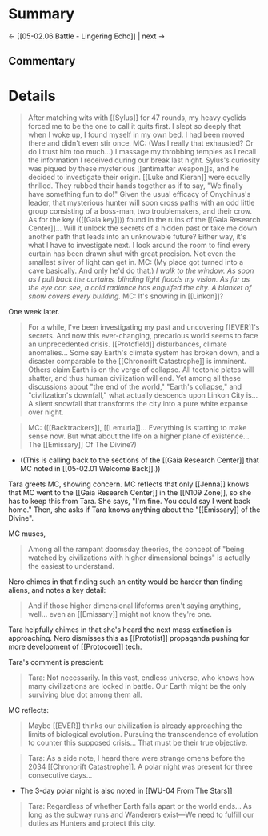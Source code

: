 # Summary


← [[05-02.06 Battle - Lingering Echo]] | next →
## Commentary

# Details

> After matching wits with [[Sylus]] for 47 rounds, my heavy eyelids forced me to be the one to call it quits first. 
> I slept so deeply that when I woke up, I found myself in my own bed. I had been moved there and didn't even stir once.
> MC: (Was I really that exhausted? Or do I trust him too much...)
> I massage my throbbing temples as I recall the information I received during our break last night.
> Sylus's curiosity was piqued by these mysterious [[antimatter weapon]]s, and he decided to investigate their origin.
> [[Luke and Kieran]] were equally thrilled. They rubbed their hands together as if to say, "We finally have something fun to do!"
> Given the usual efficacy of Onychinus's leader, that mysterious hunter will soon cross paths with an odd little group consisting of a boss-man, two troublemakers, and their crow.
> As for the key (([[Gaia key]])) found in the ruins of the [[Gaia Research Center]]... Will it unlock the secrets of a hidden past or take me down another path that leads into an unknowable future?
> Either way, it's what I have to investigate next.
> I look around the room to find every curtain has been drawn shut with great precision. Not even the smallest sliver of light can get in.
> MC: (My place got turned into a cave basically. And only he'd do that.)
> *I walk to the window. As soon as I pull back the curtains, blinding light floods my vision.*
> *As far as the eye can see, a cold radiance has engulfed the city. A blanket of snow covers every building.*
> MC: It's snowing in [[Linkon]]?

One week later.

> For a while, l've been investigating my past and uncovering [[EVER]]'s secrets.
> And now this ever-changing, precarious world seems to face an unprecedented crisis.
> [[Protofield]] disturbances, climate anomalies... Some say Earth's climate system has broken down, and a disaster comparable to the [[Chronorift Catastrophe]] is imminent.
> Others claim Earth is on the verge of collapse. All tectonic plates will shatter, and thus human civilization will end.
> Yet among all these discussions about "the end of the world," "Earth's collapse," and "civilization's downfall," what actually descends upon Linkon City is...
> A silent snowfall that transforms the city into a pure white expanse over night.

> MC: ([[Backtrackers]], [[Lemuria]]... Everything is starting to make sense now. But what about the life on a higher plane of existence... The [[Emissary]] Of The Divine?)
* ((This is calling back to the sections of the [[Gaia Research Center]] that MC noted in [[05-02.01 Welcome Back]].))

Tara greets MC, showing concern. MC reflects that only [[Jenna]] knows that MC went to the [[Gaia Research Center]] in the [[N109 Zone]], so she has to keep this from Tara. She says, "I'm fine. You could say I went back home." Then, she asks if Tara knows anything about the "[[Emissary]] of the Divine".

MC muses,
> Among all the rampant doomsday theories, the concept of "being watched by civilizations with higher dimensional beings" is actually the easiest to understand.

Nero chimes in that finding such an entity would be harder than finding aliens, and notes a key detail:
> And if those higher dimensional lifeforms aren't saying anything, well... even an [[Emissary]] might not know they're one.

Tara helpfully chimes in that she's heard the next mass extinction is approaching. Nero dismisses this as [[Prototist]] propaganda pushing for more development of [[Protocore]] tech.

Tara's comment is prescient:
> Tara: Not necessarily. In this vast, endless universe, who knows how many civilizations are locked in battle. Our Earth might be the only surviving blue dot among them all.

MC reflects: 
> Maybe [[EVER]] thinks our civilization is already approaching the limits of biological evolution.
> Pursuing the transcendence of evolution to counter this supposed crisis... That must be their true objective.

> Tara: As a side note, I heard there were strange omens before the 2034 [[Chronorift Catastrophe]]. A polar night was present for three consecutive days...
* The 3-day polar night is also noted in [[WU-04 From The Stars]]
> Tara: Regardless of whether Earth falls apart or the world ends... As long as the subway runs and Wanderers exist—We need to fulfill our duties as Hunters and protect this city.